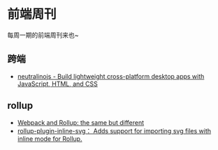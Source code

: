 # 前端周刊
每周一期的前端周刊来也~

## 跨端

* [neutralinojs - Build lightweight cross-platform desktop apps with JavaScript, HTML, and CSS](https://neutralino.js.org/)


## rollup

* [Webpack and Rollup: the same but different](https://medium.com/webpack/webpack-and-rollup-the-same-but-different-a41ad427058c)
* [rollup-plugin-inline-svg： Adds support for importing svg files with inline mode for Rollup.](https://github.com/sionzee/rollup-plugin-inline-svg#readme)
